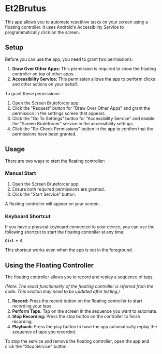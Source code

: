 # Et2Brutus

This app allows you to automate repetitive tasks on your screen using a floating controller. It uses Android's Accessibility Service to programmatically click on the screen.

## Setup

Before you can use the app, you need to grant two permissions:

1.  **Draw Over Other Apps:** This permission is required to show the floating controller on top of other apps.
2.  **Accessibility Service:** This permission allows the app to perform clicks and other actions on your behalf.

To grant these permissions:

1.  Open the Screen Bruteforcer app.
2.  Click the "Request" button for "Draw Over Other Apps" and grant the permission in the settings screen that appears.
3.  Click the "Go To Settings" button for "Accessibility Service" and enable the "Screen Bruteforcer" service in the accessibility settings.
4.  Click the "Re-Check Permissions" button in the app to confirm that the permissions have been granted.

## Usage

There are two ways to start the floating controller:

### Manual Start

1.  Open the Screen Bruteforcer app.
2.  Ensure both required permissions are granted.
3.  Click the "Start Service" button.

A floating controller will appear on your screen.

### Keyboard Shortcut

If you have a physical keyboard connected to your device, you can use the following shortcut to start the floating controller at any time:

**`Ctrl + G`**

This shortcut works even when the app is not in the foreground.

## Using the Floating Controller

The floating controller allows you to record and replay a sequence of taps.

*(Note: The exact functionality of the floating controller is inferred from the code. This section may need to be updated after testing.)*

1.  **Record:** Press the record button on the floating controller to start recording your taps.
2.  **Perform Taps:** Tap on the screen in the sequence you want to automate.
3.  **Stop Recording:** Press the stop button on the controller to finish recording.
4.  **Playback:** Press the play button to have the app automatically replay the sequence of taps you recorded.

To stop the service and remove the floating controller, open the app and click the "Stop Service" button.
